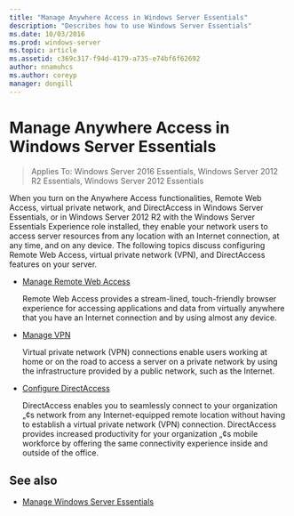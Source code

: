 ```yaml
---
title: "Manage Anywhere Access in Windows Server Essentials"
description: "Describes how to use Windows Server Essentials"
ms.date: 10/03/2016
ms.prod: windows-server
ms.topic: article
ms.assetid: c369c317-f94d-4179-a735-e74bf6f62692
author: nnamuhcs
ms.author: coreyp
manager: dongill
---
```


# Manage Anywhere Access in Windows Server Essentials

>Applies To: Windows Server 2016 Essentials, Windows Server 2012 R2 Essentials, Windows Server 2012 Essentials

When you turn on the Anywhere Access functionalities, Remote Web Access, virtual private network, and DirectAccess in  Windows Server Essentials, or in  Windows Server 2012 R2 with the  Windows Server Essentials Experience role installed, they enable your network users to access server resources from any location with an Internet connection, at any time, and on any device. The following topics discuss configuring Remote Web Access, virtual private network (VPN), and DirectAccess features on your server.  
  
-   [Manage Remote Web Access](Manage-Remote-Web-Access-in-Windows-Server-Essentials.md)  
  
     Remote Web Access provides a stream-lined, touch-friendly browser experience for accessing applications and data from virtually anywhere that you have an Internet connection and by using almost any device.  
  
-   [Manage VPN](Manage-VPN-in-Windows-Server-Essentials.md)  
  
     Virtual private network (VPN) connections enable users working at home or on the road to access a server on a private network by using the infrastructure provided by a public network, such as the Internet.  
  
-   [Configure DirectAccess](Configure-DirectAccess-in-Windows-Server-Essentials.md)  
  
     DirectAccess enables you to seamlessly connect to your organization „¢s network from any Internet-equipped remote location without having to establish a virtual private network (VPN) connection. DirectAccess provides increased productivity for your organization „¢s mobile workforce by offering the same connectivity experience inside and outside of the office.  
  
## See also  

-   [Manage Windows Server Essentials](Manage-Windows-Server-Essentials.md)
